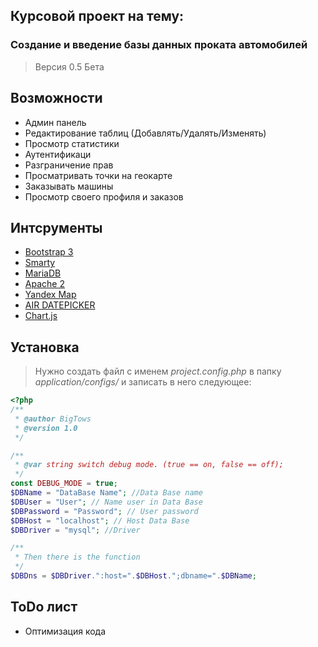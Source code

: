 ## Курсовой проект на тему:
###  Создание и введение базы данных проката автомобилей


> Версия 0.5 Бета

## Возможности
- Админ панель
- Редактирование таблиц (Добавлять/Удалять/Изменять)
- Просмотр статистики
- Аутентификаци
- Разграничение прав
- Просматривать точки на геокарте
- Заказывать машины
- Просмотр своего профиля и заказов
## Интсрументы
- [Bootstrap 3](getbootstrap.com/)
- [Smarty](http://www.smarty.net/)
- [MariaDB](https://mariadb.org/)
- [Apache 2](https://httpd.apache.org/)
- [Yandex Map](https://tech.yandex.ru/maps/)
- [AIR DATEPICKER](http://t1m0n.name/air-datepicker/docs/index-ru.html)
- [Chart.js](http://www.chartjs.org/)

## Установка 
> Нужно создать файл с именем *project.config.php* в папку *application/configs/* и записать в него следующее:
```php
<?php
/**
 * @author BigTows
 * @version 1.0
 */

/**
 * @var string switch debug mode. (true == on, false == off);
 */
const DEBUG_MODE = true;
$DBName = "DataBase Name"; //Data Base name
$DBUser = "User"; // Name user in Data Base
$DBPassword = "Password"; // User password
$DBHost = "localhost"; // Host Data Base
$DBDriver = "mysql"; //Driver

/**
 * Then there is the function
 */
$DBDns = $DBDriver.":host=".$DBHost.";dbname=".$DBName;

```
## ToDo лист
- Оптимизация кода
